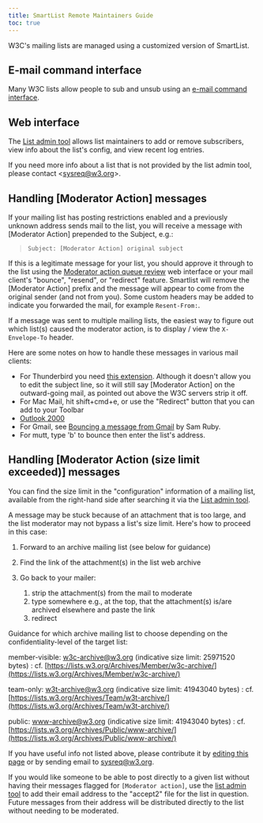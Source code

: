 ```yaml
---
title: SmartList Remote Maintainers Guide
toc: true
---
```


W3C's mailing lists are managed using a customized version of SmartList.

## E-mail command interface

Many W3C lists allow people to sub and unsub using an [e-mail command interface](https://www.w3.org/Mail/Request).

## Web interface

The [List admin tool](https://lists.w3.org/admin/manage) allows list maintainers to add or remove subscribers, view info about the list's config, and view recent log entries.

If you need more info about a list that is not provided by the list admin tool, please contact &lt;[sysreq@w3.org](mailto:sysreq@w3.org)&gt;.

## Handling \[Moderator Action] messages

If your mailing list has posting restrictions enabled and a previously unknown address sends mail to the list, you will receive a message with \[Moderator Action] prepended to the Subject, e.g.:

> `Subject: [Moderator Action] original subject`

If this is a legitimate message for your list, you should approve it through to the list using the [Moderator action queue review](https://lists.w3.org/admin/moderate) web interface or your mail client's "bounce", "resend", or "redirect" feature. Smartlist will remove the \[Moderator Action] prefix and the message will appear to come from the original sender (and not from you). Some custom headers may be added to indicate you forwarded the mail, for example `Resent-From:`.

If a message was sent to multiple mailing lists, the easiest way to figure out which list(s) caused the moderator action, is to display / view the `X-Envelope-To` header.

Here are some notes on how to handle these messages in various mail clients:

- For Thunderbird you need [this extension](https://addons.mozilla.org/en-US/thunderbird/addon/mailredirect/). Although it doesn't allow you to edit the subject line, so it will still say \[Moderator Action] on the outward-going mail, as pointed out above the W3C servers strip it off.
- For Mac Mail, hit shift+cmd+e, or use the "Redirect" button that you can add to your Toolbar
- [Outlook 2000](http://web.archive.org/web/20030720050852/spamassassin.taint.org/faq/index.cgi?req=show&file=faq03.003.htp)
- For Gmail, see [Bouncing a message from Gmail](http://intertwingly.net/blog/2011/04/03/Bouncing-a-message-from-Gmail) by Sam Ruby.
- For mutt, type 'b' to bounce then enter the list's address.

## Handling \[Moderator Action (size limit exceeded)] messages

You can find the size limit in the "configuration" information of a mailing list, available from the right-hand side after searching it via the [List admin tool](https://lists.w3.org/admin/manage).

A message may be stuck because of an attachment that is too large, and the list moderator may not bypass a list's size limit. Here's how to proceed in this case:

1. Forward to an archive mailing list (see below for guidance)
2. Find the link of the attachment(s) in the list web archive
3. Go back to your mailer:
   
   1. strip the attachment(s) from the mail to moderate
   2. type somewhere e.g., at the top, that the attachment(s) is/are archived elsewhere and paste the link
   3. redirect

Guidance for which archive mailing list to choose depending on the confidentiality-level of the target list:


member-visible: w3c-archive@w3.org (indicative size limit: 25971520 bytes)
: cf. [https://lists.w3.org/Archives/Member/w3c-archive/](https://lists.w3.org/Archives/Member/w3c-archive/)

team-only: w3t-archive@w3.org (indicative size limit: 41943040 bytes)
: cf. [https://lists.w3.org/Archives/Team/w3t-archive/](https://lists.w3.org/Archives/Team/w3t-archive/)

public: www-archive@w3.org (indicative size limit: 41943040 bytes)
: cf. [https://lists.w3.org/Archives/Public/www-archive/](https://lists.w3.org/Archives/Public/www-archive/)

If you have useful info not listed above, please contribute it by [editing this page](https://github.com/w3c/Guide/blob/master/teamcontact/RemoteMaintainers.html) or by sending email to [sysreq@w3.org](mailto:sysreq@w3.org).

If you would like someone to be able to post directly to a given list without having their messages flagged for `[Moderator action]`, use the [list admin tool](https://lists.w3.org/admin/manage) to add their email address to the "accept2" file for the list in question. Future messages from their address will be distributed directly to the list without needing to be moderated.
